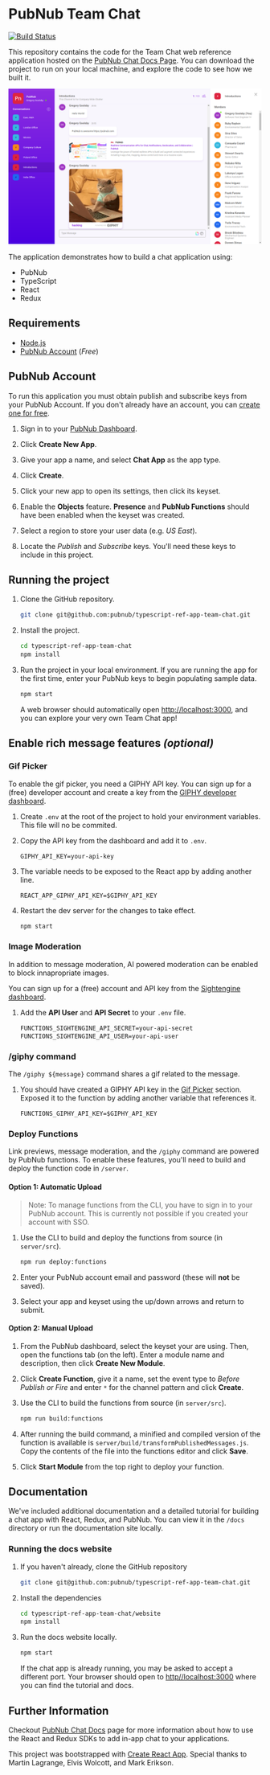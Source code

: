 # PubNub Team Chat

[![Build Status](https://travis-ci.com/pubnub/typescript-ref-app-team-chat.svg?branch=master)](https://travis-ci.com/pubnub/typescript-ref-app-team-chat)

This repository contains the code for the Team Chat web reference application hosted on the [PubNub Chat Docs Page](https://www.pubnub.com/docs/chat/quickstart#quickstart). You can download the project to run on your local machine, and explore the code to see how we built it.

![alt text](team-chat-preview.png "Reference App")

The application demonstrates how to build a chat application using:

- PubNub
- TypeScript
- React
- Redux

## Requirements

- [Node.js](https://nodejs.org/en/)
- [PubNub Account](#pubnub-account) (*Free*)

## PubNub Account

To run this application you must obtain publish and subscribe keys from your PubNub Account. If you don't already have an account, you can [create one for free](https://dashboard.pubnub.com/).

1. Sign in to your [PubNub Dashboard](https://dashboard.pubnub.com/).

1. Click **Create New App**.

1. Give your app a name, and select **Chat App** as the app type.

1. Click **Create**.

1. Click your new app to open its settings, then click its keyset.

1. Enable the **Objects** feature. **Presence** and **PubNub Functions** should have been enabled when the keyset was created.

1. Select a region to store your user data (e.g. *US East*).

1. Locate the *Publish* and *Subscribe* keys. You'll need these keys to include in this project.

## Running the project

1. Clone the GitHub repository.

    ```bash
    git clone git@github.com:pubnub/typescript-ref-app-team-chat.git
    ```

1. Install the project.

    ```bash
    cd typescript-ref-app-team-chat
    npm install
    ```

1. Run the project in your local environment. If you are running the app for the first time, enter your PubNub keys to begin populating sample data.

    ```bash
    npm start
    ```

    A web browser should automatically open [http://localhost:3000](http://localhost:3000), and you can explore your very own Team Chat app!

## Enable rich message features *(optional)*

### Gif Picker

To enable the gif picker, you need a GIPHY API key.
You can sign up for a (free) developer account and create a key from the [GIPHY developer dashboard](https://developers.giphy.com/dashboard/).

1. Create `.env` at the root of the project to hold your environment variables. This file will no be commited.

1. Copy the API key from the dashboard and add it to `.env`.

    ```dotenv
    GIPHY_API_KEY=your-api-key
    ```

1. The variable needs to be exposed to the React app by adding another line.

    ```dotenv
    REACT_APP_GIPHY_API_KEY=$GIPHY_API_KEY
    ```


1. Restart the dev server for the changes to take effect.

    ```bash
    npm start
    ```


### Image Moderation

In addition to message moderation, AI powered moderation can be enabled to block innapropriate images.

You can sign up for a (free) account and API key from the [Sightengine dashboard](https://dashboard.sightengine.com/).

1. Add the **API User** and **API Secret** to your `.env` file.

    ```dotenv
    FUNCTIONS_SIGHTENGINE_API_SECRET=your-api-secret
    FUNCTIONS_SIGHTENGINE_API_USER=your-api-user
    ```

### /giphy command

The `/giphy ${message}` command shares a gif related to the message.

1. You should have created a GIPHY API key in the [Gif Picker](#gif-picker) section. Exposed it to the function by adding another variable that references it.

    ```dotenv
    FUNCTIONS_GIPHY_API_KEY=$GIPHY_API_KEY
    ```

### Deploy Functions

Link previews, message moderation, and the `/giphy` command are powered by PubNub functions. To enable these features, you'll need to build and deploy the function code in `/server`.

#### Option 1: Automatic Upload

> Note: To manage functions from the CLI, you have to sign in to your PubNub account. This is currently not possible if you created your account with SSO.

1. Use the CLI to build and deploy the functions from source (in `server/src`).

    ```bash
    npm run deploy:functions
    ```

1. Enter your PubNub account email and password (these will **not** be saved).

1. Select your app and keyset using the up/down arrows and return to submit.

#### Option 2: Manual Upload

1. From the PubNub dashboard, select the keyset your are using. Then, open the functions tab (on the left). Enter a module name and description, then click **Create New Module**.

1. Click **Create Function**, give it a name, set the event type to *Before Publish or Fire* and enter `*` for the channel pattern and click **Create**.

1. Use the CLI to build the functions from source (in `server/src`).

    ```bash
    npm run build:functions
    ```

1. After running the build command, a minified and compiled version of the function is available is `server/build/transformPublishedMessages.js`. Copy the contents of the file into the functions editor and click **Save**.

1. Click **Start Module** from the top right to deploy your function.

## Documentation

We've included additional documentation and a detailed tutorial for building a chat app with React, Redux, and PubNub.
You can view it in the `/docs` directory or run the documentation site locally.

### Running the docs website

1. If you haven't already, clone the GitHub repository

    ```bash
    git clone git@github.com:pubnub/typescript-ref-app-team-chat.git
    ```

1. Install the dependencies

    ```bash
    cd typescript-ref-app-team-chat/website
    npm install
    ```

1. Run the docs website locally.

    ```bash
    npm start
    ```
    If the chat app is already running, you may be asked to accept a different port. Your browser should open to [http//localhost:3000](http://localhost:3000) where you can find the tutorial and docs.

## Further Information

Checkout [PubNub Chat Docs](https://www.pubnub.com/docs/chat) page for more information about how to use the React and Redux SDKs to add in-app chat to your applications.

This project was bootstrapped with [Create React App](https://github.com/facebook/create-react-app). Special thanks to Martin Lagrange, Elvis Wolcott, and Mark Erikson.
